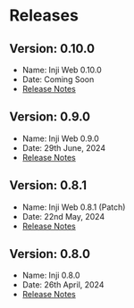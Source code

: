 # Releases

## Version: 0.10.0

* Name: Inji Web 0.10.0
* Date: Coming Soon
* [Release Notes](version-0.10.0/)

## Version: 0.9.0

* Name: Inji Web 0.9.0
* Date: 29th June, 2024
* [Release Notes](https://docs.mosip.io/inji/inji-web/inji-web/version-0.9.0)

## Version: 0.8.1

* Name: Inji Web 0.8.1 (Patch)
* Date: 22nd May, 2024
* [Release Notes](version-0.8.1.md)

## Version: 0.8.0

* Name: Inji 0.8.0
* Date: 26th April, 2024
* [Release Notes](https://docs.mosip.io/inji/inji-web/inji-web/version-0.8.0)

